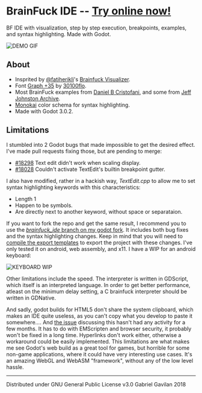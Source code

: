 
# BrainFuck IDE -- [Try online now!](https://gabriicom.itch.io/brainfuck-ide)

BF IDE with visualization, step by step execution, breakpoints, examples, and syntax highlighting. Made with Godot.

![DEMO GIF](https://gabrii.github.io/BrainFuckIDE/screencap.gif)


## About
  - Insprited by [@fatiherikli]()'s [Brainfuck Visualizer](https://github.com/fatiherikli/brainfuck-visualizer/).
  - Font [Graph +35](http://www.1001fonts.com/graph-35-pix-font.html) by [30100flo](http://www.1001fonts.com/users/30100flo/).
  - Most BrainFuck examples from [Daniel B Cristofani](http://www.hevanet.com/cristofd/brainfuck/), and some from [Jeff Johnston Archive](http://esoteric.sange.fi/brainfuck/README.txt).
  - [Monokai](https://www.monokai.pro/) color schema for syntax highlighting.
  - Made with Godot 3.0.2.

## Limitations

I stumbled into 2 Godot bugs that made impossible to get the desired effect. I've made pull requests fixing those, but are pending to merge:
 - [#18298](https://github.com/godotengine/godot/pull/18298) Text edit didn't work when scaling display.
 - [#18028](https://github.com/godotengine/godot/pull/18028) Couldn't activate TextEdit's builtin breakpoint gutter.

I also have modified, rather in a hackish way, *TextEdit.cpp* to allow me to set syntax highlighting keywords with this characteristics:
 - Length 1
 - Happen to be symbols.
 - Are directly next to another keyword, without space or separataion.

If you want to fork the repo and get the same result, I recommend you to use the [*brainfuck_ide* branch on my godot fork](https://github.com/gabrii/godot/tree/brainfuck_ide). It includes both bug fixes and the syntax highlighting changes. Keep in mind that you will need to [compile the export templates](http://docs.godotengine.org/en/3.0/development/compiling/index.html) to export the project with these changes. I've only tested it on android, web assembly, and x11. I have a WIP for an android keyboard:

![KEYBOARD WIP](https://gabrii.github.io/BrainFuckIDE/mobile_keyboard.png)

Other limitations include the speed. The interpreter is written in GDScript, which itself is an interpreted language. In order to get better performance, atleast on the minimum delay setting, a C brainfuck interpreter should be written in GDNative.


And sadly, godot builds for HTML5 don't share the system clipboard, which makes an IDE quite useless, as you can't copy what you develop to paste it somewhere.... And [the issue](https://github.com/godotengine/godot/issues/12587) discussing this hasn't had any activity for a few months. It has to do with EMScripten and browser security, it probably won't be fixed in a long time. Hyperlinks don't work either, otherwise a workaround could be easily implemented. This limitations are what makes me see Godot's web build as a great tool for games, but horrible for some non-game applications, where it could have very interesting use cases. It's an amazing WebGL and WebASM "framework", without any of the low level hassle.

---

Distributed under GNU General Public License v3.0
Gabriel Gavilan 2018
